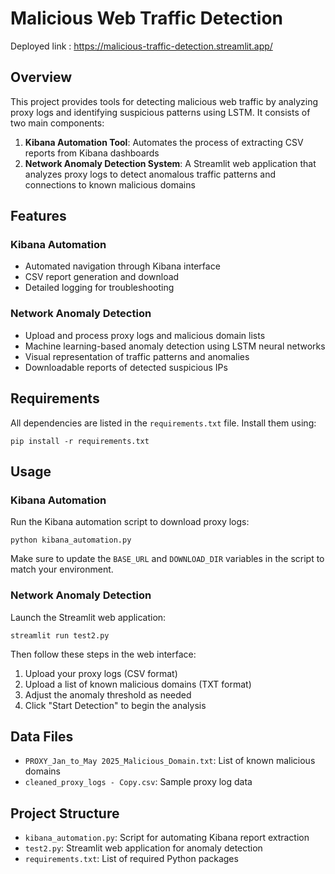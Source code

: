 # Malicious Web Traffic Detection
Deployed link : https://malicious-traffic-detection.streamlit.app/
## Overview
This project provides tools for detecting malicious web traffic by analyzing proxy logs and identifying suspicious patterns using LSTM. It consists of two main components:

1. **Kibana Automation Tool**: Automates the process of extracting CSV reports from Kibana dashboards
2. **Network Anomaly Detection System**: A Streamlit web application that analyzes proxy logs to detect anomalous traffic patterns and connections to known malicious domains

## Features

### Kibana Automation
- Automated navigation through Kibana interface
- CSV report generation and download
- Detailed logging for troubleshooting

### Network Anomaly Detection
- Upload and process proxy logs and malicious domain lists
- Machine learning-based anomaly detection using LSTM neural networks
- Visual representation of traffic patterns and anomalies
- Downloadable reports of detected suspicious IPs

## Requirements
All dependencies are listed in the `requirements.txt` file. Install them using:

```
pip install -r requirements.txt
```

## Usage

### Kibana Automation
Run the Kibana automation script to download proxy logs:

```
python kibana_automation.py
```

Make sure to update the `BASE_URL` and `DOWNLOAD_DIR` variables in the script to match your environment.

### Network Anomaly Detection
Launch the Streamlit web application:

```
streamlit run test2.py
```

Then follow these steps in the web interface:
1. Upload your proxy logs (CSV format)
2. Upload a list of known malicious domains (TXT format)
3. Adjust the anomaly threshold as needed
4. Click "Start Detection" to begin the analysis

## Data Files
- `PROXY_Jan_to_May 2025_Malicious_Domain.txt`: List of known malicious domains
- `cleaned_proxy_logs - Copy.csv`: Sample proxy log data

## Project Structure
- `kibana_automation.py`: Script for automating Kibana report extraction
- `test2.py`: Streamlit web application for anomaly detection
- `requirements.txt`: List of required Python packages

